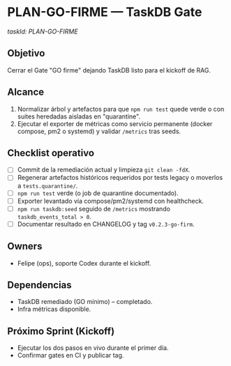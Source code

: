 # PLAN-GO-FIRME — TaskDB Gate
*taskId: PLAN-GO-FIRME*

## Objetivo
Cerrar el Gate "GO firme" dejando TaskDB listo para el kickoff de RAG.

## Alcance
1. Normalizar árbol y artefactos para que `npm run test` quede verde o con suites heredadas aisladas en "quarantine".
2. Ejecutar el exporter de métricas como servicio permanente (docker compose, pm2 o systemd) y validar `/metrics` tras seeds.

## Checklist operativo
- [ ] Commit de la remediación actual y limpieza `git clean -fdX`.
- [ ] Regenerar artefactos históricos requeridos por tests legacy o moverlos a `tests.quarantine/`.
- [ ] `npm run test` verde (o job de quarantine documentado).
- [ ] Exporter levantado vía compose/pm2/systemd con healthcheck.
- [ ] `npm run taskdb:seed` seguido de `/metrics` mostrando `taskdb_events_total > 0`.
- [ ] Documentar resultado en CHANGELOG y tag `v0.2.3-go-firm`.

## Owners
- Felipe (ops), soporte Codex durante el kickoff.

## Dependencias
- TaskDB remediado (GO mínimo) – completado.
- Infra métricas disponible.

## Próximo Sprint (Kickoff)
- Ejecutar los dos pasos en vivo durante el primer día.
- Confirmar gates en CI y publicar tag.
